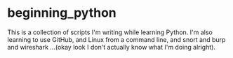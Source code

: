 # beginning_python
This is a collection of scripts I'm writing while learning Python. I'm also learning to use GitHub, and Linux from a command line, and snort and burp and wireshark ...(okay look I don't actually know what I'm doing alright).

